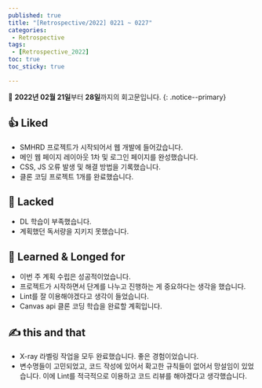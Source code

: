 ```yaml
---
published: true
title: "[Retrospective/2022] 0221 ~ 0227"
categories:
 - Retrospective
tags:
 - [Retrospective_2022]
toc: true
toc_sticky: true

---
```


📄 **2022년 02월 21일**부터 **28일**까지의 회고문입니다.
{: .notice--primary}

## 👍 Liked

- SMHRD 프로젝트가 시작되어서 웹 개발에 들어갔습니다.
- 메인 웹 페이지 레이아웃 1차 및 로그인 페이지를 완성했습니다.
- CSS, JS 오류 발생 및 해결 방법을 기록했습니다.
- 클론 코딩 프로젝트 1개를 완료했습니다.

## 👊 Lacked

- DL 학습이 부족했습니다.
- 계획했던 독서량을 지키지 못했습니다.

## 👏 **Learned & Longed for**

- 이번 주 계획 수립은 성공적이었습니다.
- 프로젝트가 시작하면서 단계를 나누고 진행하는 게 중요하다는 생각을 했습니다.
- Lint를 잘 이용해야겠다고 생각이 들었습니다.
- Canvas api 클론 코딩 학습을 완료할 계획입니다.

## ✍️ this and that

- X-ray 라벨링 작업을 모두 완료했습니다. 좋은 경험이었습니다.
- 변수명들이 고민되었고, 코드 작성에 있어서 확고한 규칙들이 없어서 망설임이 있었습니다. 이에 Lint를 적극적으로 이용하고 코드 리뷰를 해야겠다고 생각했습니다.
